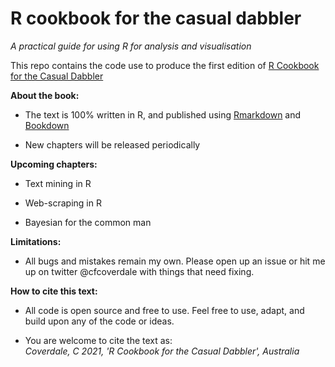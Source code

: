 # R cookbook for the casual dabbler

*A practical guide for using R for analysis and visualisation*

This repo contains the code use to produce the first edition of [R Cookbook for the Casual Dabbler](https://charlescoverdale.github.io/casualdabbler/)

**About the book:**

-   The text is 100% written in R, and published using [Rmarkdown](https://rmarkdown.rstudio.com/) and [Bookdown](https://bookdown.org/)

-   New chapters will be released periodically

**Upcoming chapters:**

-   Text mining in R

-   Web-scraping in R

-   Bayesian for the common man

**Limitations:**

-   All bugs and mistakes remain my own. Please open up an issue or hit me up on twitter \@cfcoverdale with things that need fixing.

**How to cite this text:**

-   All code is open source and free to use. Feel free to use, adapt, and build upon any of the code or ideas.

-   You are welcome to cite the text as:  
    *Coverdale, C 2021, 'R Cookbook for the Casual Dabbler', Australia*
